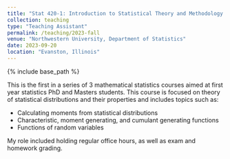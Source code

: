 ```yaml
---
title: "Stat 420-1: Introduction to Statistical Theory and Methodology I"
collection: teaching
type: "Teaching Assistant"
permalink: /teaching/2023-fall
venue: "Northwestern University, Department of Statistics"
date: 2023-09-20
location: "Evanston, Illinois"
---
```


{% include base_path %}

<div class="container">
    <div class="row-fluid">
        <div class="span5">
            This is the first in a series of 3 mathematical statistics courses aimed at first year statistics PhD and Masters students. This course is focused on theory of statistical distributions and their properties and includes topics such as:
            <ul>
                <li>Calculating moments from statistical distributions</li>
                <li>Characteristic, moment generating, and cumulant generating functions</li>
                <li>Functions of random variables</li>
            </ul>
            My role included holding regular office hours, as well as exam and homework grading.
        </div>
    </div>
</div>